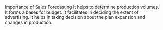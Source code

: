 Importance of Sales Forecasting
It helps to determine production volumes.
It forms a bases for budget.
It facilitates in deciding the extent of advertising.
It helps in taking decision about the plan expansion and changes in production.
